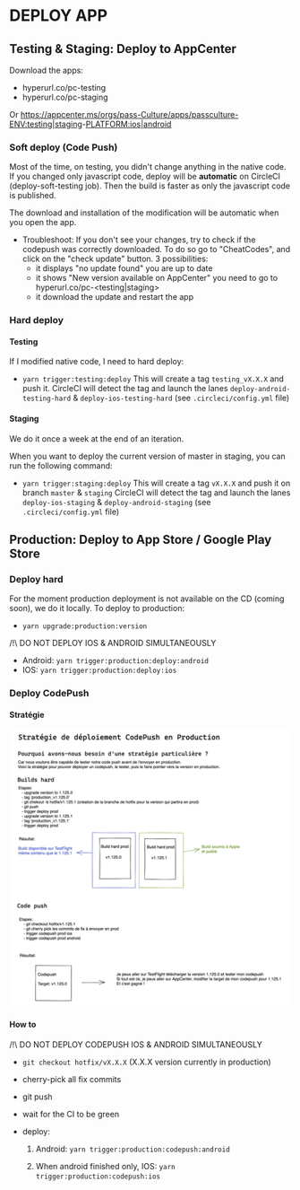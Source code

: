 # DEPLOY APP

## Testing & Staging: Deploy to AppCenter

Download the apps:

- hyperurl.co/pc-testing
- hyperurl.co/pc-staging

Or https://appcenter.ms/orgs/pass-Culture/apps/passculture-<ENV:testing|staging>-<PLATFORM:ios|android>

### Soft deploy (Code Push)

Most of the time, on testing, you didn't change anything in the native code. If you changed only javascript code, deploy will be **automatic** on CircleCI (deploy-soft-testing job).
Then the build is faster as only the javascript code is published.

The download and installation of the modification will be automatic when you open the app.

- Troubleshoot:
  If you don't see your changes, try to check if the codepush was correctly downloaded. To do so go to "CheatCodes", and click on the "check update" button.
  3 possibilities:
  - it displays "no update found" you are up to date
  - it shows "New version available on AppCenter" you need to go to hyperurl.co/pc-<testing|staging>
  - it download the update and restart the app

### Hard deploy

#### Testing

If I modified native code, I need to hard deploy:

- `yarn trigger:testing:deploy`
  This will create a tag `testing_vX.X.X` and push it.
  CircleCI will detect the tag and launch the lanes `deploy-android-testing-hard` & `deploy-ios-testing-hard` (see `.circleci/config.yml` file)

#### Staging

We do it once a week at the end of an iteration.

When you want to deploy the current version of master in staging, you can run the following command:

- `yarn trigger:staging:deploy`
  This will create a tag `vX.X.X` and push it on branch `master` & `staging`
  CircleCI will detect the tag and launch the lanes `deploy-ios-staging` & `deploy-android-staging` (see `.circleci/config.yml` file)

## Production: Deploy to App Store / Google Play Store

### Deploy hard

For the moment production deployment is not available on the CD (coming soon), we do it locally.
To deploy to production:

- `yarn upgrade:production:version`

/!\ DO NOT DEPLOY IOS & ANDROID SIMULTANEOUSLY

- Android: `yarn trigger:production:deploy:android`
- IOS: `yarn trigger:production:deploy:ios`

### Deploy CodePush

#### Stratégie

![img](./codepush-strategy.png)

#### How to

/!\ DO NOT DEPLOY CODEPUSH IOS & ANDROID SIMULTANEOUSLY

- `git checkout hotfix/vX.X.X` (X.X.X version currently in production)
- cherry-pick all fix commits
- git push
- wait for the CI to be green
- deploy:

  1. Android: `yarn trigger:production:codepush:android`

  2. When android finished only, IOS: `yarn trigger:production:codepush:ios`
